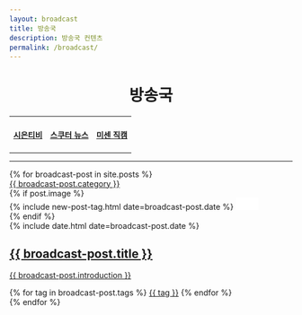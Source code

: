 ```yaml
---
layout: broadcast
title: 방송국
description: 방송국 컨텐츠
permalink: /broadcast/
---
```

<center><h1><strong>방송국</strong></h1></center>
<center>
<table>
<tr>
<td style = "font-size: auto; text-align:center; text-decoration: none;"><h4><a href=""><strong>시은티비</strong></a></h4></td>
<td style = "font-size: auto; text-align:center; text-decoration: none;"><h4><a href=""><strong>스쿠터 뉴스</strong></a></h4></td>
<td style = "font-size: auto; text-align:center; text-decoration: none;"><h4><a href=""><strong>미센 직캠</strong></a></h4></td>
</tr>
</table>
</center>
<hr/>
<main class="home" id="broadcast-post" role="main" itemprop="mainContentOfPage" itemscope="itemscope" itemtype="http://schema.org/Blog">
    <div id="grid" class="row flex-grid">
    {% for broadcast-post in site.posts %}
        <article class="box-item" itemscope="itemscope" itemtype="http://schema.org/BlogPosting" itemprop="blogPost">
            <span class="category">
                <a href="{{ site.url }}{{ site.baseurl }}/categoria/{{ broadcast-post.category }}">
                    <span>{{ broadcast-post.category }}</span>
                </a>
            </span>
            <div class="box-body">
                {% if post.image %}
                    <div class="cover">
                        {% include new-post-tag.html date=broadcast-post.date %}
                        <a href="{{ broadcast-post.url | prepend: site.baseurl }}" {%if isnewpost %}class="new-post"{% endif %}>
                            <img src="assets/img/placeholder.png" data-url="{{ broadcast-post.image }}" class="preload">
                        </a>
                    </div>
                {% endif %}
                <div class="box-info">
                    <meta itemprop="datePublished" content="{{ broadcast-post.date | date_to_xmlschema }}">
                    <time itemprop="datePublished" datetime="{{ broadcast-post.date | date_to_xmlschema }}" class="date">
                        {% include date.html date=broadcast-post.date %}
                    </time>
                    <a class="post-link" href="{{ broadcast-post.url | prepend: site.baseurl }}">
                        <h2 class="post-title" itemprop="name">
                            {{ broadcast-post.title }}
                        </h2>
                    </a>
                    <a class="post-link" href="{{ broadcast-post.url | prepend: site.baseurl }}">
                        <p class="description">{{ broadcast-post.introduction }}</p>
                    </a>
                    <div class="tags">
                        {% for tag in broadcast-post.tags %}
                            <a href="{{ site.baseurl}}/tags/#{{tag | slugify }}">{{ tag }}</a>
                        {% endfor %}
                    </div>
                </div>
            </div>
        </article>
    {% endfor %}
    </div>
</main>
